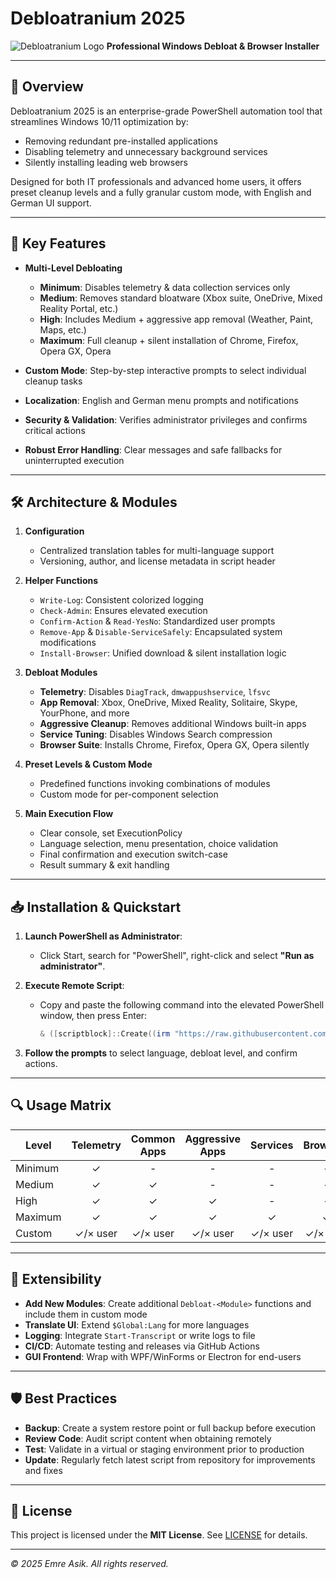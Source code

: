 # Debloatranium 2025

![Debloatranium Logo](assets/logo.png)
**Professional Windows Debloat & Browser Installer**

---

## 📌 Overview

Debloatranium 2025 is an enterprise-grade PowerShell automation tool that streamlines Windows 10/11 optimization by:

* Removing redundant pre-installed applications
* Disabling telemetry and unnecessary background services
* Silently installing leading web browsers

Designed for both IT professionals and advanced home users, it offers preset cleanup levels and a fully granular custom mode, with English and German UI support.

---

## 🚀 Key Features

* **Multi-Level Debloating**

  * **Minimum**: Disables telemetry & data collection services only
  * **Medium**: Removes standard bloatware (Xbox suite, OneDrive, Mixed Reality Portal, etc.)
  * **High**: Includes Medium + aggressive app removal (Weather, Paint, Maps, etc.)
  * **Maximum**: Full cleanup + silent installation of Chrome, Firefox, Opera GX, Opera
* **Custom Mode**: Step-by-step interactive prompts to select individual cleanup tasks
* **Localization**: English and German menu prompts and notifications
* **Security & Validation**: Verifies administrator privileges and confirms critical actions
* **Robust Error Handling**: Clear messages and safe fallbacks for uninterrupted execution

---

## 🛠️ Architecture & Modules

1. **Configuration**

   * Centralized translation tables for multi-language support
   * Versioning, author, and license metadata in script header
2. **Helper Functions**

   * `Write-Log`: Consistent colorized logging
   * `Check-Admin`: Ensures elevated execution
   * `Confirm-Action` & `Read-YesNo`: Standardized user prompts
   * `Remove-App` & `Disable-ServiceSafely`: Encapsulated system modifications
   * `Install-Browser`: Unified download & silent installation logic
3. **Debloat Modules**

   * **Telemetry**: Disables `DiagTrack`, `dmwappushservice`, `lfsvc`
   * **App Removal**: Xbox, OneDrive, Mixed Reality, Solitaire, Skype, YourPhone, and more
   * **Aggressive Cleanup**: Removes additional Windows built-in apps
   * **Service Tuning**: Disables Windows Search compression
   * **Browser Suite**: Installs Chrome, Firefox, Opera GX, Opera silently
4. **Preset Levels & Custom Mode**

   * Predefined functions invoking combinations of modules
   * Custom mode for per-component selection
5. **Main Execution Flow**

   * Clear console, set ExecutionPolicy
   * Language selection, menu presentation, choice validation
   * Final confirmation and execution switch-case
   * Result summary & exit handling

---

## 📥 Installation & Quickstart

1. **Launch PowerShell as Administrator**:

   * Click Start, search for "PowerShell", right-click and select **"Run as administrator"**.
2. **Execute Remote Script**:

   * Copy and paste the following command into the elevated PowerShell window, then press Enter:

     ```powershell
     & ([scriptblock]::Create((irm "https://raw.githubusercontent.com/Emre1001/Debloatranium/refs/heads/main/Debloatranium.ps1")))
     ```
3. **Follow the prompts** to select language, debloat level, and confirm actions.

---

## 🔍 Usage Matrix

| Level   | Telemetry | Common Apps | Aggressive Apps | Services | Browsers |
| ------- | :-------: | :---------: | :-------------: | :------: | :------: |
| Minimum |     ✓     |      -      |        -        |     -    |     -    |
| Medium  |     ✓     |      ✓      |        -        |     -    |     -    |
| High    |     ✓     |      ✓      |        ✓        |     -    |     -    |
| Maximum |     ✓     |      ✓      |        ✓        |     ✓    |     ✓    |
| Custom  |  ✓/× user |   ✓/× user  |     ✓/× user    | ✓/× user | ✓/× user |

---

## 🔧 Extensibility

* **Add New Modules**: Create additional `Debloat-<Module>` functions and include them in custom mode
* **Translate UI**: Extend `$Global:Lang` for more languages
* **Logging**: Integrate `Start-Transcript` or write logs to file
* **CI/CD**: Automate testing and releases via GitHub Actions
* **GUI Frontend**: Wrap with WPF/WinForms or Electron for end-users

---

## 🛡️ Best Practices

* **Backup**: Create a system restore point or full backup before execution
* **Review Code**: Audit script content when obtaining remotely
* **Test**: Validate in a virtual or staging environment prior to production
* **Update**: Regularly fetch latest script from repository for improvements and fixes

---

## 📜 License

This project is licensed under the **MIT License**. See [LICENSE](LICENSE) for details.

---

*© 2025 Emre Asik. All rights reserved.*
